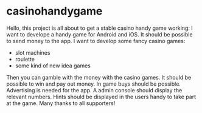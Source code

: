# casinohandygame
Hello, this project is all about to get a stable casino handy game working:
I want to develope a handy game for Android and iOS.
It should be possible to send money to the app.
I want to develop some fancy casino games:
- slot machines
- roulette
- some kind of new idea games


Then you can gamble with the money with the casino games.
It should be possible to win and pay out money.
In game buys should be possible.
Advertising is needed for the app.
A admin console should display the relevant numbers.
Hints should be displayed in the users handy to take part at the game.
Many thanks to all supporters!
